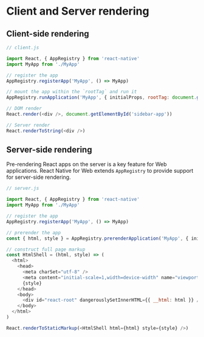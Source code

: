 # Client and Server rendering

## Client-side rendering

```js
// client.js

import React, { AppRegistry } from 'react-native'
import MyApp from './MyApp'

// register the app
AppRegistry.registerApp('MyApp', () => MyApp)

// mount the app within the `rootTag` and run it
AppRegistry.runApplication('MyApp', { initialProps, rootTag: document.getElementById('react-root') })

// DOM render
React.render(<div />, document.getElementById('sidebar-app'))

// Server render
React.renderToString(<div />)
```

## Server-side rendering

Pre-rendering React apps on the server is a key feature for Web applications.
React Native for Web extends `AppRegistry` to provide support for server-side
rendering.

```js
// server.js

import React, { AppRegistry } from 'react-native'
import MyApp from './MyApp'

// register the app
AppRegistry.registerApp('MyApp', () => MyApp)

// prerender the app
const { html, style } = AppRegistry.prerenderApplication('MyApp', { initialProps })

// construct full page markup
const HtmlShell = (html, style) => (
  <html>
    <head>
      <meta charSet="utf-8" />
      <meta content="initial-scale=1,width=device-width" name="viewport" />
      {style}
    </head>
    <body>
      <div id="react-root" dangerouslySetInnerHTML={{ __html: html }} />
    </body>
  </html>
)

React.renderToStaticMarkup(<HtmlShell html={html} style={style} />)
```
